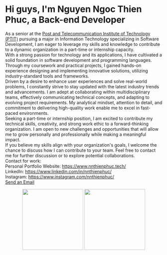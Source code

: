 <div class="personal">
<h1>Hi guys, I'm Nguyen Ngoc Thien Phuc, a Back-end Developer</h1>
<p>As a senior at the <a href="https://portal.ptit.edu.vn" target = "_blank">Post and Telecommunication Institute of Technology (PTIT)</a> pursuing a major in Information Technology specializing in Software Development, I am eager to leverage my skills and knowledge to contribute to a dynamic organization in a part-time or internship capacity.
<br>
With a strong passion for technology and its applications, I have cultivated a solid foundation in software development and programming languages. Through my coursework and practical projects, I gained hands-on experience designing and implementing innovative solutions, utilizing industry-standard tools and frameworks.
<br>
Driven by a desire to enhance user experiences and solve real-world problems, I constantly strive to stay updated with the latest industry trends and advancements. I am adept at collaborating within multidisciplinary teams, effectively communicating technical concepts, and adapting to evolving project requirements. My analytical mindset, attention to detail, and commitment to delivering high-quality work enable me to excel in fast-paced environments.
<br>
Seeking a part-time or internship position, I am excited to contribute my technical skills, creativity, and strong work ethic to a forward-thinking organization. I am open to new challenges and opportunities that will allow me to grow personally and professionally while making a meaningful impact.
<br>
If you believe my skills align with your organization's goals, I welcome the chance to discuss how I can contribute to your team. Feel free to contact me for further discussion or to explore potential collaborations.
<br>
Contact for work:
<br>
Personal Portfolio Website: <a href="https://www.nnthienphuc.tech/" target = "_blank">https://www.nnthienphuc.tech/</a>
<br>
LinkedIn: <a href="https://www.linkedin.com/in/nnthienphuc/" target = "_blank">https://www.linkedin.com/in/nnthienphuc/</a>
<br>
Instagram: <a href="https://www.instagram.com/nnthienphuc/" target = "_blank">https://www.instagram.com/nnthienphuc/</a>
<br>
<a href="mailto:nnthienphuc@gmail.com">Send an Email</a>
</p>

</div>
<div class ="github-repo" align="center" style="display: inline_block">
  <img height="195em" src="https://github-readme-stats.vercel.app/api?username=nnthienphuc&theme=dracula&show_icons=true&hide_border=false&count_private=true">
  <img height="195em" src="https://github-readme-stats.vercel.app/api/top-langs/?username=nnthienphuc&theme=dracula&show_icons=true&hide_border=false&layout=compact">
</div>

<!--
**nnthienphuc/nnthienphuc** is a ✨ _special_ ✨ repository because its `README.md` (this file) appears on your GitHub profile.

Here are some ideas to get you started:

- 🔭 I’m currently working on ...
- 🌱 I’m currently learning ...
- 👯 I’m looking to collaborate on ...
- 🤔 I’m looking for help with ...
- 💬 Ask me about ...
- 📫 How to reach me: ...
- 😄 Pronouns: ...
- ⚡ Fun fact: ...
-->

